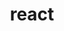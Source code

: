 ---
layout: category
title: react  
category : react
pagination: 
  enabled: true
  category: react
  permalink: /:num/
---